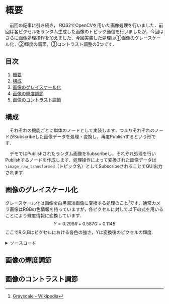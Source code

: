 <!-- 
必要事項
このページを読んで，そのまま実行すれば全く同じことが再現できる．初心者向けのチュートリアルを書くつもりで作成する．
ただ，一旦は提出用に成果物の説明として十分なものを書けば良い
-->
# 概要
　前回の記事に引き続き， ROS2でOpenCVを用いた画像処理を行いました．前回は各ピクセルをランダム生成した画像のトピック通信を行いましたが，今回はさらに画像処理操作を加えました．今回実装した処理は①画像のグレースケール化，②輝度の調節，③コントラスト調整の3つです．

<!--　投稿用原稿

-->

## 目次
1. [概要](#概要)
1. [構成](#構成)
1. [画像のグレイスケール化](#画像のグレイスケール化)
1. [画像の輝度調節](#画像の輝度調節)
1. [画像のコントラスト調節](#画像のコントラスト調節)
<!--
1. [概要](#概要)
1. [パッケージ作成](#Chapter1)
1. [Publisher：ランダム画像の生成](#Chapter2)
1. [Subscriber：画像の出力](#Chapter2)
1. [動作確認](#Chapter3)
1. [参考文献](#reference)

-->


## 構成
　それぞれの機能ごとに単体のノードとして実装します．つまりそれぞれのノードがSubscribeした画像データを処理・変換し，再度Publishするという形です．
 
　デモではPublishされたランダム画像をSubscribeし，それぞれ処理を行いPublishするノードを作成します．処理操作によって変換された画像データは`\image_raw_transformed`（トピック名）としてSubscribeされることでGUI出力されます．


## 画像のグレイスケール化
グレースケール化は画像を白黒濃淡画像に変換する処理のこと[^1]です．通常カメラ画像はRGBの色情報を持っていますが，各ピクセルに対して以下の式を用いることにより輝度情報に変換しています．
$$Y=0.299R+0.587G+0.114B$$
ここでR,G,Bはピクセルにおける各色の強さ，Yは変換後のピクセルの輝度.


<details><summary>ソースコード</summary>

```c++:image_sub_view.cpp

```
</details>

[^1]:[Grayscale - Wikipedia](https://en.wikipedia.org/wiki/Grayscale)
## 画像の輝度調節

## 画像のコントラスト調節

